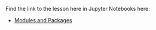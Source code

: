 Find the link to the lesson here in Jupyter Notebooks here:

- [Modules and Packages](https://github.com/data-bootcamp-v4/lessons/blob/main/1_intro_to_python/quest/self_guided_lessons/1.3_self_guided_modules_packages.ipynb)